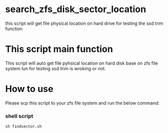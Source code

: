 # search_zfs_disk_sector_location
this script will get file physical location on hard drive for testing the ssd trim function
# This script main function
This script will auto get file pyhsical location on hard disk base on zfs file system lun for testing ssd trim is wroking or not. 
# How to use
Please scp this script to your zfs file system and run the below command:
### shell script
```shell script
sh findsector.sh
```
